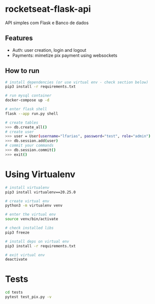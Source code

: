# rocketseat-flask-api

API simples com Flask e Banco de dados

## Features

- Auth: user creation, login and logout
- Payments: mimetize pix payment using websockets

## How to run

```sh
# install dependencies (or use virtual env - check section below)
pip3 install -r requirements.txt

# run mysql container
docker-compose up -d

# enter flask shell
flask --app run.py shell

# create tables
>>> db.create_all()
# create user
>>> user = User(username="lfarias", password="test", role="admin")
>>> db.session.add(user)
# commit your commands
>>> db.session.commit()
>>> exit()
```

# Using Virtualenv

```sh
# install virtualenv
pip3 install virtualenv==20.25.0

# create virtual env
python3 -m virtualenv venv

# enter the virtual env
source venv/bin/activate

# check installed libs
pip3 freeze

# install deps on virtual env
pip3 install -r requirements.txt

# exit virtual env
deactivate
```

# Tests

```sh
cd tests
pytest test_pix.py -v
```

